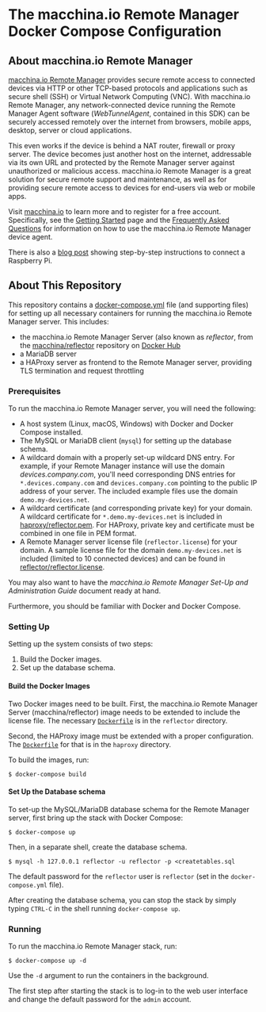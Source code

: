 # The macchina.io Remote Manager Docker Compose Configuration

## About macchina.io Remote Manager

[macchina.io Remote Manager](https://macchina.io) provides secure remote access to connected devices
via HTTP or other TCP-based protocols and applications such as secure shell (SSH) or
Virtual Network Computing (VNC). With macchina.io Remote Manager, any network-connected device
running the Remote Manager Agent software (*WebTunnelAgent*, contained in this SDK)
can be securely accessed remotely over the internet from browsers, mobile apps, desktop,
server or cloud applications.

This even works if the device is behind a NAT router, firewall or proxy server.
The device becomes just another host on the internet, addressable via its own URL and
protected by the Remote Manager server against unauthorized or malicious access.
macchina.io Remote Manager is a great solution for secure remote support and maintenance,
as well as for providing secure remote access to devices for end-users via web or
mobile apps.

Visit [macchina.io](https://macchina.io/remote.html) to learn more and to register for a free account.
Specifically, see the [Getting Started](https://macchina.io/remote_signup.html) page and the
[Frequently Asked Questions](https://macchina.io/remote_faq.html) for
information on how to use the macchina.io Remote Manager device agent.

There is also a [blog post](https://macchina.io/blog/?p=257) showing step-by-step instructions to connect a Raspberry Pi.


## About This Repository

This repository contains a [docker-compose.yml](docker-compose.yml) file (and supporting
files) for setting up all necessary containers for running the macchina.io Remote Manager
server. This includes:

  - the macchina.io Remote Manager Server (also known as *reflector*, from the
    [macchina/reflector](https://hub.docker.com/repository/docker/macchina/reflector)
    repository on [Docker Hub](https://hub.docker.com)
  - a MariaDB server
  - a HAProxy server as frontend to the Remote Manager server, providing
    TLS termination and request throttling


### Prerequisites

To run the macchina.io Remote Manager server, you will need the following:

  - A host system (Linux, macOS, Windows) with Docker and Docker Compose installed.
  - The MySQL or MariaDB client (`mysql`) for setting up the database schema.
  - A wildcard domain with a properly set-up wildcard DNS entry. For example,
    if your Remote Manager instance will use the domain *devices.company.com*,
    you'll need corresponding DNS entries for `*.devices.company.com` and
    `devices.company.com` pointing to the public IP address of your server.
    The included example files use the domain `demo.my-devices.net`.
  - A wildcard certificate (and corresponding private key) for your domain. A wildcard
    certificate for `*.demo.my-devices.net` is included in
    [haproxy/reflector.pem](haproxy/reflector.pem). For HAProxy, private key and
    certificate must be combined in one file in PEM format.
  - A Remote Manager server license file (`reflector.license`) for your domain.
    A sample license file for the domain `demo.my-devices.net` is included
    (limited to 10 connected devices) and can be found in
    [reflector/reflector.license](reflector/reflector.license).

You may also want to have the *macchina.io Remote Manager Set-Up and Administration Guide*
document ready at hand.

Furthermore, you should be familiar with Docker and Docker Compose.

### Setting Up

Setting up the system consists of two steps:

  1. Build the Docker images.
  2. Set up the database schema.

#### Build the Docker Images

Two Docker images need to be built. First, the macchina.io Remote Manager Server
(macchina/reflector) image needs to be extended to include the license file.
The necessary [`Dockerfile`](reflector/Dockerfile) is in the `reflector` directory.

Second, the HAProxy image must be extended with a proper configuration.
The [`Dockerfile`](haproxy/Dockerfile) for that is in the `haproxy` directory.

To build the images, run:

```
$ docker-compose build
```

#### Set Up the Database schema

To set-up the MySQL/MariaDB database schema for the Remote Manager server,
first bring up the stack with Docker Compose:

```
$ docker-compose up
```

Then, in a separate shell, create the database schema.

```
$ mysql -h 127.0.0.1 reflector -u reflector -p <createtables.sql
```

The default password for the `reflector` user is `reflector` (set in the
`docker-compose.yml` file).

After creating the database schema, you can stop the stack by simply
typing `CTRL-C` in the shell running `docker-compose up`.

### Running

To run the macchina.io Remote Manager stack, run:

```
$ docker-compose up -d
```

Use the `-d` argument to run the containers in the background.

The first step after starting the stack is to log-in to the
web user interface and change the default password for the `admin`
account.

